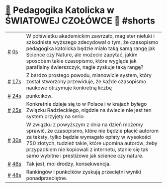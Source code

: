 # [🔗](https://www.youtube.com/watch?v=WciDoH-UlMo) Pedagogika Katolicka w ŚWIATOWEJ CZOŁÓWCE 💪 #shorts

<table>
    <tr id="t0">
        <td><a href="#t0">#</a>&nbsp;<a href="https://www.youtube.com/watch?v=WciDoH-UlMo&t=0">0s</a></td>
        <td>W półświatku akademickim zawrzało, magister niełuki i szkodnista wyższego zdecydował o tym, że czasopismo pedagogika katolicka będzie miało taką samą rangę jak Science czy Nature, ale możecie zapytać, jakim sposobem takie czasopismo, które wygląda jak parafialny świerszczyk, nagle zyskuje taką rangę?</td>
    </tr>
    <tr id="t17">
        <td><a href="#t17">#</a>&nbsp;<a href="https://www.youtube.com/watch?v=WciDoH-UlMo&t=17">17s</a></td>
        <td>Z bardzo prostego powodu, mianowicie system, który został stworzony przewiduje, że każde czasopismo naukowe otrzymuje konkretną liczbę</td>
    </tr>
    <tr id="t24">
        <td><a href="#t24">#</a>&nbsp;<a href="https://www.youtube.com/watch?v=WciDoH-UlMo&t=24">24s</a></td>
        <td>punkcików.</td>
    </tr>
    <tr id="t25">
        <td><a href="#t25">#</a>&nbsp;<a href="https://www.youtube.com/watch?v=WciDoH-UlMo&t=25">25s</a></td>
        <td>Konkretnie dzieje się to w Polsce i w krajach byłego Związku Radzieckiego, nigdzie na świecie nie jest ten system przyjęty na serio.</td>
    </tr>
    <tr id="t30">
        <td><a href="#t30">#</a>&nbsp;<a href="https://www.youtube.com/watch?v=WciDoH-UlMo&t=30">30s</a></td>
        <td>W związku z powyższym z dnia na dzień możemy sprawić, że czasopismo, które nie będzie płacić autorom za teksty, tylko będzie wymagało opłaty w wysokości 750 złotych, tudzież takie, które upomina autorów, żeby przypadkiem nie kopiowali z internetu, stanie się tak samo wybitne i prestiżowe jak science czy nature.</td>
    </tr>
    <tr id="t46">
        <td><a href="#t46">#</a>&nbsp;<a href="https://www.youtube.com/watch?v=WciDoH-UlMo&t=46">46s</a></td>
        <td>Tak jest, moi drodzy, konsekwencja.</td>
    </tr>
    <tr id="t48">
        <td><a href="#t48">#</a>&nbsp;<a href="https://www.youtube.com/watch?v=WciDoH-UlMo&t=48">48s</a></td>
        <td>Rankingów i punkcików zyskują przeciętni wyniki ponadprzeciętne.</td>
    </tr>
</table>
